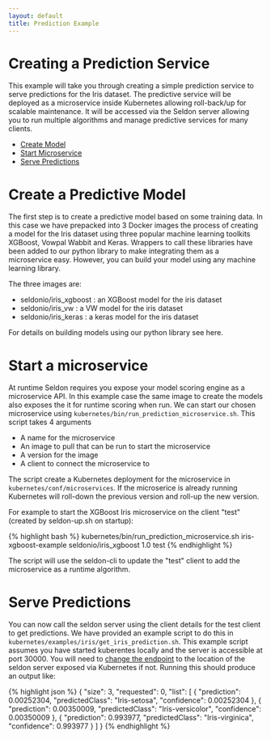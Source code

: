 ```yaml
---
layout: default
title: Prediction Example
---
```


# Creating a Prediction Service

This example will take you through creating a simple prediction service to serve predictions for the Iris dataset. The predictive service will be deployed as a microservice inside Kubernetes allowing roll-back/up for scalable maintenance. It will be accessed via the Seldon server allowing you to run multiple algorithms and manage predictive services for many clients.

 * [Create Model](#model)
 * [Start Microservice](#microservice)
 * [Serve Predictions](#predictions)

# Create a Predictive Model<a name="model"></a>
The first step is to create a predictive model based on some training data. In this case we have prepacked into 3 Docker images the process of creating a model for the Iris dataset using three popular machine learning toolkits XGBoost, Vowpal Wabbit and Keras. Wrappers to call these libraries have been added to our python library to make integrating them as a microservice easy. However, you can build your model using any machine learning library. 

The three images are:

 * seldonio/iris_xgboost : an XGBoost model for the iris dataset
 * seldonio/iris_vw : a VW model for the iris dataset
 * seldonio/iris_keras : a keras model for the iris dataset

For details on building models using our python library see here.

# Start a microservice<a name="microservice"></a>

At runtime Seldon requires you expose your model scoring engine as a microservice API. In this example case the same image to create the models also exposes the it for runtime scoring when run. We can start our chosen microservice using ```kubernetes/bin/run_prediction_microservice.sh```. This script takes 4 arguments

  * A name for the microservice
  * An image to pull that can be run to start the microservice
  * A version for the image
  * A client to connect the microservice to

The script create a Kubernetes deployment for the microservice in ```kubernetes/conf/microservices```. If the microserice is already running Kubernetes will roll-down the previous version and roll-up the new version.

For example to start the XGBoost Iris microservice on the client  "test" (created by seldon-up.sh on startup):

{% highlight bash %}
kubernetes/bin/run_prediction_microservice.sh iris-xgboost-example seldonio/iris_xgboost 1.0 test
{% endhighlight %}

The script will use the seldon-cli to update the "test" client to add the microservice as a runtime algorithm. 

# Serve Predictions<a name="predictions"></a>

You can now call the seldon server using the client details for the test client to get predictions. We have provided an example script to do this in ```kubernetes/examples/iris/get_iris_prediction.sh```. This example script assumes you have started kuberentes locally and the server is accessible at port 30000. You will need to [change the endpoint](install.html#endpoint) to the location of the seldon server exposed via Kubernetes if not.  Running this should produce an output like:


{% highlight json %}
{
  "size": 3,
  "requested": 0,
  "list": [
    {
      "prediction": 0.00252304,
      "predictedClass": "Iris-setosa",
      "confidence": 0.00252304
    },
    {
      "prediction": 0.00350009,
      "predictedClass": "Iris-versicolor",
      "confidence": 0.00350009
    },
    {
      "prediction": 0.993977,
      "predictedClass": "Iris-virginica",
      "confidence": 0.993977
    }
  ]
}
{% endhighlight %}


